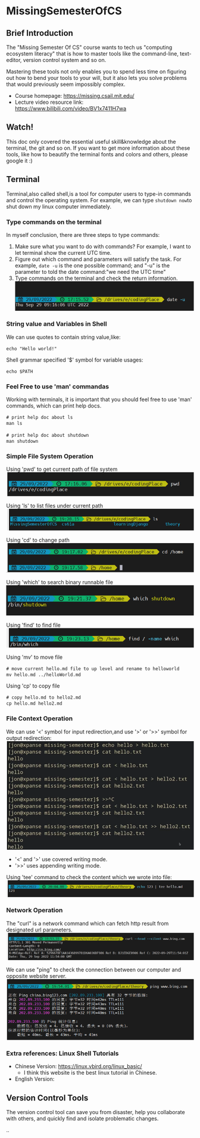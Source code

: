 # MissingSemesterOfCS

## Brief Introduction
The "Missing Semester Of CS" course wants to tech us "computing ecosystem literacy" that is how to master tools like the command-line, text-editor, version control system and so on.

Mastering these tools not only enables you to spend less time on figuring out how to bend your tools to your will, but it also lets you solve problems that would previously seem impossibly complex.

- Course homepage: https://missing.csail.mit.edu/
- Lecture video resource link: https://www.bilibili.com/video/BV1x7411H7wa

## Watch!
This doc only covered the essential useful skill&knowledge about the terminal, the git and so on. If you want to get more information about these tools, like how to beautify the terminal fonts and colors and others, please google it :)

## Terminal
Terminal,also called shell,is a tool for computer users to type-in commands and control the operating system. For example, we can type ```shutdown now```to shut down my linux computer immediately.

### Type commands on the terminal
In myself conclusion, there are three steps to type commands:
1. Make sure what you want to do with commands? For example, I want to let terminal show the current UTC time.
2. Figure out which command and parameters will satisfy the task. For example, ```date -u``` is the one possible command; and "-u" is the parameter to told the date command:"we need the UTC time"
3. Type commands on the terminal and check the return information.
![img.png](img.png)
   
### String value and Variables in Shell
We can use quotes to contain string value,like:
```shell
echo "Hello world!"
```

Shell grammar specified '$' symbol for variable usages:
```shell
echo $PATH
```

### Feel Free to use 'man' commandas
Working with terminals, it is important that you should feel free to use 'man' commands, which can print help docs.
```shell
# print help doc about ls
man ls 

# print help doc about shutdown
man shutdown
```


### Simple File System Operation
Using 'pwd' to get current path of file system
![img_1.png](img_1.png)

Using 'ls' to list files under current path
![img_5.png](img_5.png)

Using 'cd' to change path
![img_2.png](img_2.png)

Using 'which' to search binary runnable file
![img_3.png](img_3.png)

Using 'find' to find file
![img_4.png](img_4.png)

Using 'mv' to move file
```shell
# move current hello.md file to up level and rename to helloworld
mv hello.md ../helloWorld.md
```

Using 'cp' to copy file
```shell
# copy hello.md to hello2.md
cp hello.md hello2.md
```

### File Context Operation
We can use '<' symbol for input redirection,and use '>' or '>>' symbol for output redirection:
![img_6.png](img_6.png)

- '<' and '>' use covered writing mode.
- '>>' uses appending writing mode.

Using 'tee' command to check the content which we wrote into file:
![img_9.png](img_9.png)

### Network Operation
The "curl" is a network command which can fetch http result from designated url parameters.
![img_7.png](img_7.png)

We can use "ping" to check the connection between our computer and opposite website server.
![img_8.png](img_8.png)
   
### Extra references: Linux Shell Tutorials
- Chinese Version: https://linux.vbird.org/linux_basic/
  - I think this website is the best linux tutorial in Chinese.
- English Version: 

## Version Control Tools

The version control tool can save you from disaster, help you collaborate with others, and quickly find and isolate problematic changes. 

..
